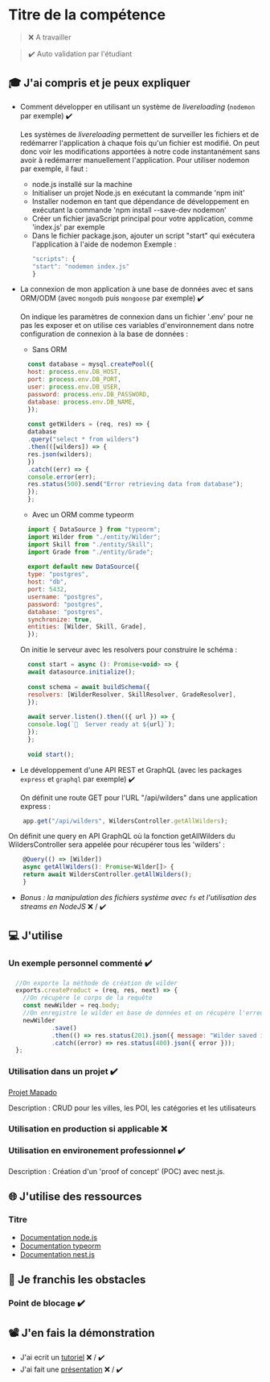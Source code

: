 # Titre de la compétence

> ❌ A travailler

> ✔️ Auto validation par l'étudiant

## 🎓 J'ai compris et je peux expliquer

- Comment développer en utilisant un système de *livereloading* (`nodemon` par exemple) ✔️
  
  Les systèmes de *livereloading* permettent de surveiller les fichiers et de redémarrer l'application à chaque fois qu'un fichier est modifié. On peut donc voir les modifications apportées à notre code instantanément sans avoir à redémarrer manuellement l'application.
Pour utiliser nodemon par exemple, il faut :
  * node.js installé sur la machine
  * Initialiser un projet Node.js en exécutant la commande 'npm init'
  * Installer nodemon en tant que dépendance de développement en exécutant la commande 'npm install --save-dev nodemon'
  * Créer un fichier javaScript principal pour votre application, comme 'index.js' par exemple
  * Dans le fichier package.json, ajouter un script "start" qui exécutera l'application à l'aide de nodemon
    Exemple : 
    ```javascript
    "scripts": {
    "start": "nodemon index.js"
    }
    ```

- La connexion de mon application à une base de données avec et sans ORM/ODM (avec `mongodb` puis `mongoose` par exemple) ✔️

  On indique les paramètres de connexion dans un fichier '.env' pour ne pas les exposer et on utilise ces variables d'environnement dans notre configuration de connexion à la base de données :

  * Sans ORM 

  ```javascript
    const database = mysql.createPool({
    host: process.env.DB_HOST, 
    port: process.env.DB_PORT, 
    user: process.env.DB_USER,
    password: process.env.DB_PASSWORD,
    database: process.env.DB_NAME,
    });
    
    const getWilders = (req, res) => {
    database
    .query("select * from wilders")
    .then(([wilders]) => {
    res.json(wilders);
    })
    .catch((err) => {
    console.error(err);
    res.status(500).send("Error retrieving data from database");
    });
    };
  ```

  * Avec un ORM comme typeorm
  
  ```javascript
    import { DataSource } from "typeorm";
    import Wilder from "./entity/Wilder";
    import Skill from "./entity/Skill";
    import Grade from "./entity/Grade";
    
    export default new DataSource({
    type: "postgres",
    host: "db",
    port: 5432,
    username: "postgres",
    password: "postgres",
    database: "postgres",
    synchronize: true,
    entities: [Wilder, Skill, Grade],
    });
  ```
    
  On initie le serveur avec les resolvers pour construire le schéma :

  ```javascript
    const start = async (): Promise<void> => {
    await datasource.initialize();
    
    const schema = await buildSchema({
    resolvers: [WilderResolver, SkillResolver, GradeResolver],
    });
    
    await server.listen().then(({ url }) => {
    console.log(`🚀  Server ready at ${url}`);
    });
    };
    
    void start();
  ```

- Le développement d'une API REST et GraphQL (avec les packages `express` et `graphql` par exemple) ✔️

  On définit une route GET pour l'URL "/api/wilders" dans une application express :

```javascript
    app.get("/api/wilders", WildersController.getAllWilders);
```

  On définit une query en API GraphQL où la fonction getAllWilders du WildersController sera appelée pour récupérer tous les 'wilders' :

```javascript
    @Query(() => [Wilder])
    async getAllWilders(): Promise<Wilder[]> {    
    return await WildersController.getAllWilders();
    }
```

- *Bonus : la manipulation des fichiers système avec `fs` et l'utilisation des streams en NodeJS* ❌ / ✔️

## 💻 J'utilise

### Un exemple personnel commenté ✔️

```javascript
  //On exporte la méthode de création de wilder
  exports.createProduct = (req, res, next) => {
    //On récupère le corps de la requête
    const newWilder = req.body;
    //On enregistre le wilder en base de données et on récupère l'erreur si on rencontre un problème lors de l'enregistrement
    newWilder
            .save()
            .then(() => res.status(201).json({ message: "Wilder saved in db" }))
            .catch((error) => res.status(400).json({ error }));
  };
```

### Utilisation dans un projet ✔️

[Projet Mapado](https://github.com/WildCodeSchool/2209-wns-adleman-mapado)

Description : CRUD pour les villes, les POI, les catégories et les utilisateurs

### Utilisation en production si applicable ❌

### Utilisation en environement professionnel ✔️

Description : Création d'un 'proof of concept' (POC) avec nest.js. 

## 🌐 J'utilise des ressources

### Titre

- [Documentation node.js](https://nodejs.org/en/docs)
- [Documentation typeorm](https://typeorm.io/)
- [Documentation nest.js](https://docs.nestjs.com/)

## 🚧 Je franchis les obstacles

### Point de blocage ✔️

## 📽️ J'en fais la démonstration

- J'ai ecrit un [tutoriel](...) ❌ / ✔️
- J'ai fait une [présentation](...) ❌ / ✔️

